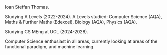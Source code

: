 Ioan Steffan Thomas.

Studying A Levels (2022-2024).
A Levels studied: Computer Science (AQA), Maths & Further Maths (Edexcel), Biology (AQA), Physics (AQA).

Studying CS MEng at UCL (2024-2028).

Computer Science enthusiast in all areas, currently looking at areas of the functional paradigm, and machine learning.
